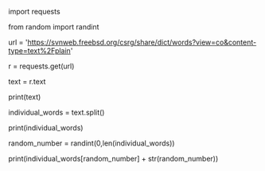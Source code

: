 import requests

from random import randint

url = 'https://svnweb.freebsd.org/csrg/share/dict/words?view=co&content-type=text%2Fplain'

r = requests.get(url)

text = r.text

print(text)

individual_words = text.split()

print(individual_words)

random_number = randint(0,len(individual_words))

print(individual_words[random_number] + str(random_number))
